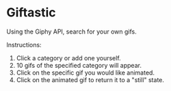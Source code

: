 # Giftastic
Using the Giphy API, search for your own gifs.

Instructions:
1. Click a category or add one yourself.
2. 10 gifs of the specified category will appear.
3. Click on the specific gif you would like animated.
4. Click on the animated gif to return it to a "still" state.
